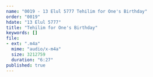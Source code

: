 ```yaml
---
name: "0019 - 13 Elul 5777 Tehilim for One's Birthday"
order: "0019"
hdate: "13 Elul 5777"
title: "Tehilim for One's Birthday"
keywords: []
file:
- ext: ".m4a"
  mime: "audio/x-m4a"
  size: 3212759
  duration: "6:27"
published: true
---
```


